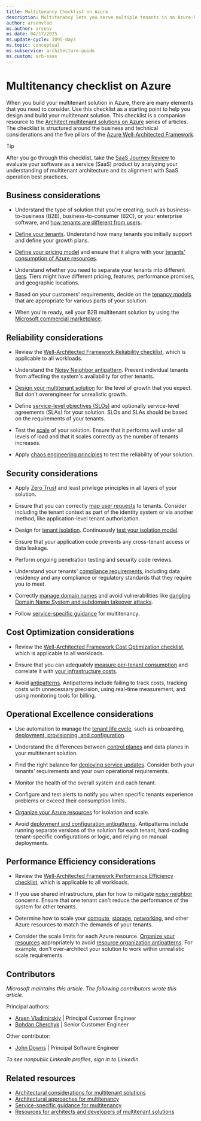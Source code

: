 ```yaml
---
title: Multitenancy Checklist on Azure
description: Multitenancy lets you serve multiple tenants in an Azure-hosted solution. Use this checklist to evaluate your multitenancy needs and architecture.
author: arsenvlad
ms.author: arsenv
ms.date: 04/17/2025
ms.update-cycle: 1095-days
ms.topic: conceptual
ms.subservice: architecture-guide
ms.custom: arb-saas
---
```


# Multitenancy checklist on Azure

When you build your multitenant solution in Azure, there are many elements that you need to consider. Use this checklist as a starting point to help you design and build your multitenant solution. This checklist is a companion resource to the [Architect multitenant solutions on Azure](./overview.md) series of articles. The checklist is structured around the business and technical considerations and the five pillars of the [Azure Well-Architected Framework](/azure/well-architected/).

> [!TIP]
> After you go through this checklist, take the [SaaS Journey Review](/assessments/3a5bbc6d-c7be-4ccf-92f8-c1a0bdb0196a/) to evaluate your software as a service (SaaS) product by analyzing your understanding of multitenant architecture and its alignment with SaaS operation best practices.

## Business considerations

- Understand the type of solution that you're creating, such as business-to-business (B2B), business-to-consumer (B2C), or your enterprise software, and [how tenants are different from users](./overview.md).  

- [Define your tenants](./considerations/tenancy-models.yml#define-a-tenant). Understand how many tenants you initially support and define your growth plans.  

- [Define your pricing model](./considerations/pricing-models.md) and ensure that it aligns with your [tenants' consumption of Azure resources](./considerations/measure-consumption.md).  

- Understand whether you need to separate your tenants into different [tiers](./considerations/pricing-models.md#feature--and-service-level-based-pricing). Tiers might have different pricing, features, performance promises, and geographic locations.

- Based on your customers' requirements, decide on the [tenancy models](./considerations/tenancy-models.yml) that are appropriate for various parts of your solution.  

- When you're ready, sell your B2B multitenant solution by using the [Microsoft commercial marketplace](/azure/marketplace/plan-saas-offer).  

## Reliability considerations  

- Review the [Well-Architected Framework Reliability checklist](/azure/architecture/framework/resiliency/design-checklist), which is applicable to all workloads.  

- Understand the [Noisy Neighbor antipattern](../../antipatterns/noisy-neighbor/noisy-neighbor.yml). Prevent individual tenants from affecting the system's availability for other tenants.  

- [Design your multitenant solution](./approaches/overview.md) for the level of growth that you expect. But don't overengineer for unrealistic growth.  

- Define [service-level objectives (SLOs)](/azure/well-architected/reliability/metrics) and optionally service-level agreements (SLAs) for your solution. SLOs and SLAs should be based on the requirements of your tenants.  

- Test the [scale](./approaches/compute.md#scale) of your solution. Ensure that it performs well under all levels of load and that it scales correctly as the number of tenants increases.  

- Apply [chaos engineering principles](./approaches/compute.md#isolation) to test the reliability of your solution.  

## Security considerations  

- Apply [Zero Trust](/security/zero-trust) and least privilege principles in all layers of your solution.

- Ensure that you can correctly [map user requests](./considerations/map-requests.yml) to tenants. Consider including the tenant context as part of the identity system or via another method, like application-level tenant authorization.  

- Design for [tenant isolation](./considerations/tenancy-models.yml#tenant-isolation). Continuously [test your isolation model](./approaches/compute.md#isolation).  

- Ensure that your application code prevents any cross-tenant access or data leakage.  

- Perform ongoing penetration testing and security code reviews.  

- Understand your tenants' [compliance requirements](./approaches/governance-compliance.md), including data residency and any compliance or regulatory standards that they require you to meet.  

- Correctly [manage domain names](./considerations/domain-names.yml) and avoid vulnerabilities like [dangling Domain Name System and subdomain takeover attacks](./considerations/domain-names.yml#dangling-dns-and-subdomain-takeover-attacks).  

- Follow [service-specific guidance](./service/overview.md) for multitenancy.  

## Cost Optimization considerations  

- Review the [Well-Architected Framework Cost Optimization checklist](/azure/architecture/framework/cost/design-checklist), which is applicable to all workloads.  

- Ensure that you can adequately [measure per-tenant consumption](./considerations/measure-consumption.md) and correlate it with [your infrastructure costs](./approaches/cost-management-allocation.yml).  

- Avoid [antipatterns](./approaches/cost-management-allocation.yml#antipatterns-to-avoid). Antipatterns include failing to track costs, tracking costs with unnecessary precision, using real-time measurement, and using monitoring tools for billing.  

## Operational Excellence considerations  

- Use automation to manage the [tenant life cycle](./considerations/tenant-lifecycle.md), such as onboarding, [deployment, provisioning, and configuration](./approaches/deployment-configuration.yml).  

- Understand the differences between [control planes](./considerations/control-planes.yml) and data planes in your multitenant solution.  

- Find the right balance for [deploying service updates](./considerations/updates.md). Consider both your tenants' requirements and your own operational requirements.  

- Monitor the health of the overall system and each tenant.  

- Configure and test alerts to notify you when specific tenants experience problems or exceed their consumption limits.  

- [Organize your Azure resources](./approaches/resource-organization.yml) for isolation and scale.  

- Avoid [deployment and configuration antipatterns](./approaches/deployment-configuration.yml#antipatterns-to-avoid). Antipatterns include running separate versions of the solution for each tenant, hard-coding tenant-specific configurations or logic, and relying on manual deployments.  

## Performance Efficiency considerations  

- Review the [Well-Architected Framework Performance Efficiency checklist](/azure/architecture/framework/scalability/performance-efficiency), which is applicable to all workloads.  

- If you use shared infrastructure, plan for how to mitigate [noisy neighbor](../../antipatterns/noisy-neighbor/noisy-neighbor.yml) concerns. Ensure that one tenant can't reduce the performance of the system for other tenants.  

- Determine how to scale your [compute](./approaches/compute.md), [storage](./approaches/storage-data.yml), [networking](./approaches/networking.md), and other Azure resources to match the demands of your tenants.  

- Consider the scale limits for each Azure resource. [Organize your resources](./approaches/resource-organization.yml) appropriately to avoid [resource organization antipatterns](./approaches/resource-organization.yml#antipatterns-to-avoid). For example, don't over-architect your solution to work within unrealistic scale requirements.  

## Contributors

*Microsoft maintains this article. The following contributors wrote this article.*

Principal authors:

- [Arsen Vladimirskiy](https://linkedin.com/in/arsenv/) | Principal Customer Engineer
- [Bohdan Cherchyk](https://linkedin.com/in/cherchyk/) | Senior Customer Engineer

Other contributor:

- [John Downs](https://linkedin.com/in/john-downs/) | Principal Software Engineer

*To see nonpublic LinkedIn profiles, sign in to LinkedIn.*

## Related resources

- [Architectural considerations for multitenant solutions](./considerations/overview.yml)
- [Architectural approaches for multitenancy](./approaches/overview.md)
- [Service-specific guidance for multitenancy](./service/overview.md)
- [Resources for architects and developers of multitenant solutions](related-resources.md)
